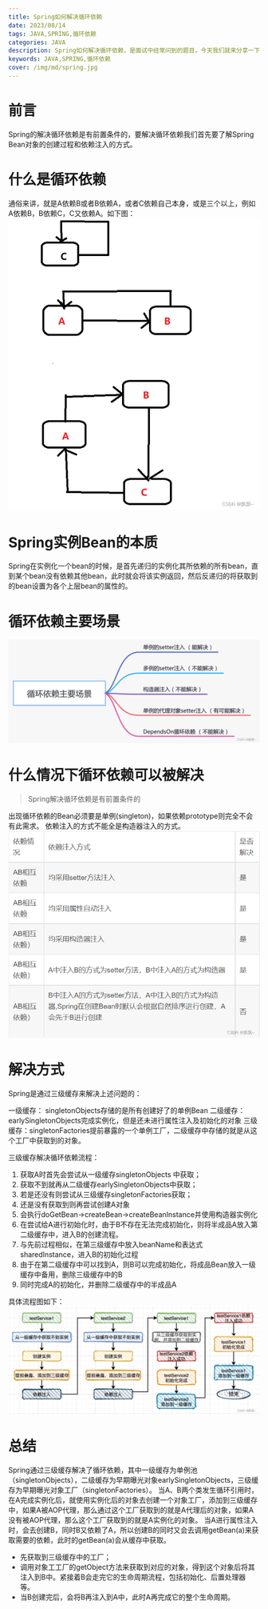 ```yaml
---
title: Spring如何解决循环依赖
date: 2023/08/14
tags: JAVA,SPRING,循环依赖
categories: JAVA
description: Spring如何解决循环依赖，是面试中经常问到的题目，今天我们就来分享一下spring是如何解决循环依赖问题的。
keywords: JAVA,SPRING,循环依赖
cover: /img/md/spring.jpg
---
```


# 前言
Spring的解决循环依赖是有前置条件的，要解决循环依赖我们首先要了解Spring Bean对象的创建过程和依赖注入的方式。

# 什么是循环依赖
通俗来讲，就是A依赖B或者B依赖A，或者C依赖自己本身，或是三个以上，例如A依赖B，B依赖C，C又依赖A。如下图：
![循环依赖图解](/img/md/spring-circular-dependency/efbac14bcc9445d48308403ce0edf80b.png)

# Spring实例Bean的本质
Spring在实例化一个bean的时候，是首先递归的实例化其所依赖的所有bean，直到某个bean没有依赖其他bean，此时就会将该实例返回，然后反递归的将获取到的bean设置为各个上层bean的属性的。

# 循环依赖主要场景 
![循环依赖场景](/img/md/spring-circular-dependency/fe206631c4b046a0a058b20461dbb318.png)

# 什么情况下循环依赖可以被解决

> Spring解决循环依赖是有前置条件的

出现循环依赖的Bean必须要是单例(singleton)，如果依赖prototype则完全不会有此需求。
依赖注入的方式不能全是构造器注入的方式。
![循环依赖解决情况](/img/md/spring-circular-dependency/d1a61853fd3348fb94b65ab10dc9fdf3.png)

# 解决方式
Spring是通过三级缓存来解决上述问题的：

一级缓存： singletonObjects存储的是所有创建好了的单例Bean
二级缓存：earlySingletonObjects完成实例化，但是还未进行属性注入及初始化的对象
三级缓存：singletonFactories提前暴露的一个单例工厂，二级缓存中存储的就是从这个工厂中获取到的对象。
 

三级缓存解决循环依赖流程：

1. 获取A时首先会尝试从一级缓存singletonObjects 中获取；
2. 获取不到就再从二级缓存earlySingletonObjects中获取；
3. 若是还没有则尝试从三级缓存singletonFactories获取；
4. 还是没有获取到则再尝试创建A对象
5. 会执行doGetBean->createBean->createBeanInstance并使用构造器实例化
6. 在尝试给A进行初始化时，由于B不存在无法完成初始化，则将半成品A放入第二级缓存中，进入B的创建流程。
7. 与先前过程相似，在第三级缓存中放入beanName和表达式sharedInstance，进入B的初始化过程
8. 由于在第二级缓存中可以找到A，则B可以完成初始化，将成品Bean放入一级缓存中备用，删除三级缓存中的B
9. 同时完成A的初始化，并删除二级缓存中的半成品A

具体流程图如下： 
![循环依赖解决情况](/img/md/spring-circular-dependency/e0842591fdcd47c282f3649fe565859b.png)

# 总结

Spring通过三级缓存解决了循环依赖，其中一级缓存为单例池（singletonObjects），二级缓存为早期曝光对象earlySingletonObjects，三级缓存为早期曝光对象工厂（singletonFactories）。
当A、B两个类发生循环引用时，在A完成实例化后，就使用实例化后的对象去创建一个对象工厂，添加到三级缓存中，如果A被AOP代理，那么通过这个工厂获取到的就是A代理后的对象，如果A没有被AOP代理，那么这个工厂获取到的就是A实例化的对象。
当A进行属性注入时，会去创建B，同时B又依赖了A，所以创建B的同时又会去调用getBean(a)来获取需要的依赖，此时的getBean(a)会从缓存中获取。

- 先获取到三级缓存中的工厂；
- 调用对象工工厂的getObject方法来获取到对应的对象，得到这个对象后将其注入到B中。紧接着B会走完它的生命周期流程，包括初始化、后置处理器等。
- 当B创建完后，会将B再注入到A中，此时A再完成它的整个生命周期。